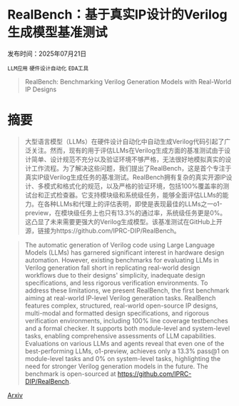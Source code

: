 # RealBench：基于真实IP设计的Verilog生成模型基准测试

发布时间：2025年07月21日

`LLM应用` `硬件设计自动化` `EDA工具`

> RealBench: Benchmarking Verilog Generation Models with Real-World IP Designs

# 摘要

> 大型语言模型（LLMs）在硬件设计自动化中自动生成Verilog代码引起了广泛关注。然而，现有的用于评估LLMs在Verilog生成方面的基准测试由于设计简单、设计规范不充分以及验证环境不够严格，无法很好地模拟真实的设计工作流程。为了解决这些问题，我们提出了RealBench，这是首个专注于真实IP级Verilog生成任务的基准测试。RealBench拥有复杂的真实开源IP设计、多模式和格式化的规范，以及严格的验证环境，包括100%覆盖率的测试台和正式检查器。它支持模块级和系统级任务，能够全面评估LLMs的能力。在各种LLMs和代理上的评估表明，即使是表现最佳的LLMs之一o1-preview，在模块级任务上也只有13.3%的通过率，系统级任务更是0%。这凸显了未来需要更强大的Verilog生成模型。该基准测试在GitHub上开源，链接为https://github.com/IPRC-DIP/RealBench。

> The automatic generation of Verilog code using Large Language Models (LLMs) has garnered significant interest in hardware design automation. However, existing benchmarks for evaluating LLMs in Verilog generation fall short in replicating real-world design workflows due to their designs' simplicity, inadequate design specifications, and less rigorous verification environments. To address these limitations, we present RealBench, the first benchmark aiming at real-world IP-level Verilog generation tasks. RealBench features complex, structured, real-world open-source IP designs, multi-modal and formatted design specifications, and rigorous verification environments, including 100% line coverage testbenches and a formal checker. It supports both module-level and system-level tasks, enabling comprehensive assessments of LLM capabilities. Evaluations on various LLMs and agents reveal that even one of the best-performing LLMs, o1-preview, achieves only a 13.3% pass@1 on module-level tasks and 0% on system-level tasks, highlighting the need for stronger Verilog generation models in the future. The benchmark is open-sourced at https://github.com/IPRC-DIP/RealBench.

[Arxiv](https://arxiv.org/abs/2507.16200)